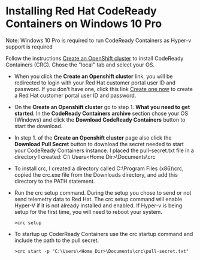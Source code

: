 # Installing Red Hat CodeReady Containers on Windows 10 Pro

Note: Windows 10 Pro is required to run CodeReady Containers as Hyper-v support is required

Follow the instructions [Create an OpenShift cluster](https://cloud.redhat.com/openshift/create/local) to install CodeReady Containers (CRC). Chose the "local" tab and select your OS.

- When you click the **Create an Openshift cluster** link, you will be redirected to login with your Red Hat customer portal user ID and password.  If you don't have one, click this link [Create one now](https://sso.redhat.com/auth/realms/redhat-external/login-actions/registration?client_id=cloud-services&tab_id=Y7oLs1FmAqY) to create a Red Hat customer portal user ID and password.

- On the **Create an Openshift cluster** go to step 1. **What you need to get started**.  In the **CodeReady Containers archive** section chose your OS (Windows) and click the **Download CodeReady Containers** button to start the download.

- In step 1. of the **Create an Openshift cluster** page also click the **Download Pull Secret** button to download the secret needed to start your CodeReady Containers instance.  I placed the pull-secret.txt file in a directory I created: C:\ Users\<Home Dir>\Documents\crc 

- To install crc, I created a directory called C:\Program Files (x86)\crc, copied the crc.exe file from the Downloads directory, and add this directory to the PATH statement.

- Run the crc setup command.  During the setup you chose to send or not send telemetry data to Red Hat. The crc setup command will enable Hyper-V if it is not already installed and enabled.  If Hyper-v is being setup for the first time, you will need to reboot your system.

      >crc setup
      
- To startup up CoderReady Containers use the crc startup command and include the path to the pull secret.

      >crc start -p "C:\Users\<Home Dir>\Documents\crc\pull-secret.txt"



